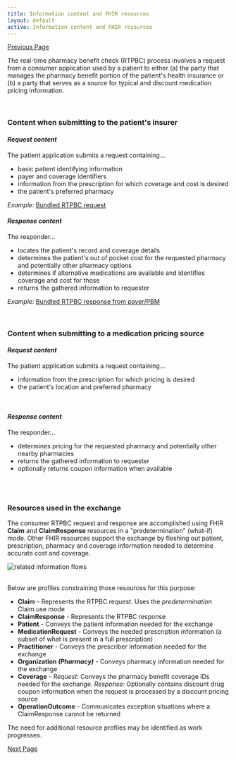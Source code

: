 ```yaml
---
title: Information content and FHIR resources
layout: default
active: Information content and FHIR resources
---
```


[Previous Page](Use_cases.html)

The real-time pharmacy benefit check (RTPBC) process involves a request from a consumer application used by a patient to either (a) the party that manages the pharmacy benefit portion of the patient's health insurance or (b) a party that serves as a source for typical and discount medication pricing information. 

<br>

### Content when submitting to the patient's insurer
#### *Request content*
The patient application submits a request containing...
* basic patient identifying information
* payer and coverage identifiers
* information from the prescription for which coverage and cost is desired
* the patient's preferred pharmacy

*Example:* <a href="Bundle-rtpbc-bundle-request-03.html">Bundled RTPBC request</a>


#### *Response content*
The responder... 
* locates the patient's record and coverage details
* determines the patient's out of pocket cost for the requested pharmacy and potentially other pharmacy options
* determines if alternative medications are available and identifies coverage and cost for those
* returns the gathered information to requester

*Example:* <a href="Bundle-rtpbc-bundle-response-03.html">Bundled RTPBC response from payer/PBM</a>

<br>

### Content when submitting to a medication pricing source
#### *Request content*
The patient application submits a request containing...
* information from the prescription for which pricing is desired
* the patient's location and preferred pharmacy
<br>

#### *Response content*
The responder... 
* determines pricing for the requested pharmacy and potentially other nearby pharmacies
* returns the gathered information to requester
* optionally returns coupon information when available

<br>
<br>


### Resources used in the exchange
The consumer RTPBC request and response are accomplished using FHIR **Claim** and **ClaimResponse** resources in a "predetermination" (what-if) mode. Other FHIR resources support the exchange by fleshing out patient, prescription, pharmacy and coverage information needed to determine accurate cost and coverage.


<div><img src="https://www.frankmckinney.com/carin-rtpbc/high-level-rtpbc-fhir-resource-mapping.png" alt="related information flows"></div>

<br/>

Below are profiles constraining those resources for this purpose:

* **Claim** - Represents the RTPBC request. Uses the *predetermination* Claim.use mode  
* **ClaimResponse** - Represents the RTPBC response
* **Patient** - Conveys the patient information needed for the exchange
* **MedicationRequest** - Conveys the needed prescription information (a subset of what is present in a full prescription)
* **Practitioner** - Conveys the prescriber information needed for the exchange
* **Organization *(Pharmacy)*** - Conveys pharmacy information needed for the exchange 
* **Coverage** - *Request:* Conveys the pharmacy benefit coverage IDs needed for the exchange. *Response:* Optionally contains discount drug coupon information when the request is processed by a discount pricing source 
* **OperationOutcome** - Communicates exception situations where a ClaimResponse cannot be returned 

The need for additional resource profiles may be identified as work progresses.


[Next Page](Submission_method.html)